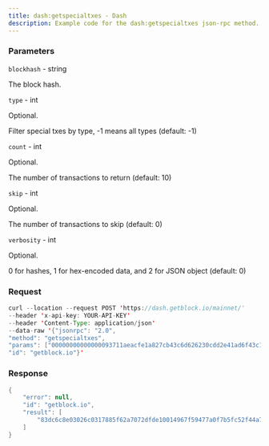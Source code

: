 ```yaml
---
title: dash:getspecialtxes - Dash
description: Example code for the dash:getspecialtxes json-rpc method. Сomplete guide on how to use dash:getspecialtxes json-rpc in GetBlock.io Web3 documentation.
---
```


### Parameters


`blockhash` - string

The block hash.

`type` - int

Optional.

Filter special txes by type, -1 means all types (default: -1)

`count` - int

Optional.

The number of transactions to return (default: 10)

`skip` - int

Optional.

The number of transactions to skip (default: 0)

`verbosity` - int

Optional.

0 for hashes, 1 for hex-encoded data, and 2 for JSON object (default: 0)

### Request

``` java
curl --location --request POST 'https://dash.getblock.io/mainnet/' 
--header 'x-api-key: YOUR-API-KEY' 
--header 'Content-Type: application/json' 
--data-raw '{"jsonrpc": "2.0",
"method": "getspecialtxes",
"params": ["00000000000000093711aeacfe1a827cb43c6d626230cdd2e41ad6f43c1e79d3", -1, 10, 0, 0],
"id": "getblock.io"}'
```

###  Response

``` java
{
    "error": null,
    "id": "getblock.io",
    "result": [
        "83dc6c8e03026c0317885f62a7072dfde10014967f59477a0f7b5fc52f44a784"
    ]
}
```

